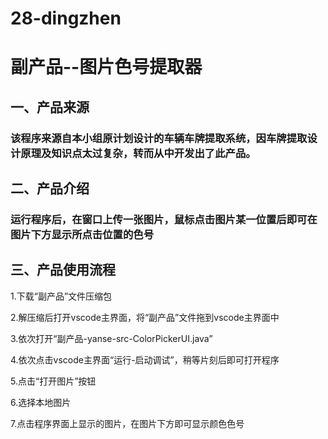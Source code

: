 # 28-dingzhen
# 副产品--图片色号提取器
## 一、产品来源
### 该程序来源自本小组原计划设计的车辆车牌提取系统，因车牌提取设计原理及知识点太过复杂，转而从中开发出了此产品。
## 二、产品介绍
### 运行程序后，在窗口上传一张图片，鼠标点击图片某一位置后即可在图片下方显示所点击位置的色号
## 三、产品使用流程
1.下载“副产品”文件压缩包

2.解压缩后打开vscode主界面，将“副产品”文件拖到vscode主界面中

3.依次打开“副产品-yanse-src-ColorPickerUI.java”

4.依次点击vscode主界面“运行-启动调试”，稍等片刻后即可打开程序

5.点击“打开图片”按钮

6.选择本地图片

7.点击程序界面上显示的图片，在图片下方即可显示颜色色号
